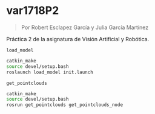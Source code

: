 # var1718P2

>Por Robert Esclapez García y Julia García Martínez

Práctica 2 de la asignatura de Visión Artificial y Robótica.

`load_model`
```bash
catkin_make
source devel/setup.bash
roslaunch load_model init.launch
```

`get_pointclouds`
```bash
catkin_make
source devel/setup.bash
rosrun get_pointclouds get_pointclouds_node
```